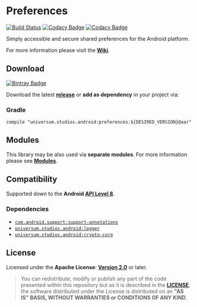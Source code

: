Preferences
===============

[![Build Status](https://travis-ci.org/universum-studios/android_preferences.svg?branch=master)](https://travis-ci.org/universum-studios/android_preferences)
[![Codacy Badge](https://api.codacy.com/project/badge/Grade/91c3d1fb4ee541daa46fd2a62ba7d910)](https://www.codacy.com/app/universum-studios/android_preferences?utm_source=github.com&amp;utm_medium=referral&amp;utm_content=universum-studios/android_preferences&amp;utm_campaign=Badge_Grade)
[![Codacy Badge](https://api.codacy.com/project/badge/Coverage/91c3d1fb4ee541daa46fd2a62ba7d910)](https://www.codacy.com/app/universum-studios/android_preferences?utm_source=github.com&utm_medium=referral&utm_content=universum-studios/android_preferences&utm_campaign=Badge_Coverage)

Simply accessible and secure shared preferences for the Android platform.

For more information please visit the **[Wiki](https://github.com/universum-studios/android_preferences/wiki)**.

## Download ##
[![Bintray Badge](https://api.bintray.com/packages/universum-studios/android/universum.studios.android%3Apreferences/images/download.svg)](https://bintray.com/universum-studios/android/universum.studios.android%3Apreferences/_latestVersion)

Download the latest **[release](https://github.com/universum-studios/android_preferences/releases "Latest Releases page")** or **add as dependency** in your project via:

### Gradle ###

    compile "universum.studios.android:preferences:${DESIRED_VERSION}@aar"

## Modules ##

This library may be also used via **separate modules**. For more information please see **[Modules](https://github.com/universum-studios/android_preferences/blob/master/MODULES.md)**.

## Compatibility ##

Supported down to the **Android [API Level 8](http://developer.android.com/about/versions/android-2.2.html "See API highlights")**.

### Dependencies ###

- [`com.android.support:support-annotations`](https://developer.android.com/topic/libraries/support-library/packages.html#annotations)
- [`universum.studios.android:logger`](https://github.com/universum-studios/android_logger)
- [`universum.studios.android:crypto-core`](https://github.com/universum-studios/android_crypto/MODULES.md)

## License ##

Licensed under the **Apache License**: **[Version 2.0](http://www.apache.org/licenses/LICENSE-2.0)** or later.

> You can redistribute, modify or publish any part of the code presented within this repository but as it is described in the [**LICENSE**](https://github.com/universum-studios/android_preferences/blob/master/LICENSE.md), the software distributed under the License is distributed on an **"AS IS" BASIS, WITHOUT WARRANTIES or CONDITIONS OF ANY KIND**.
